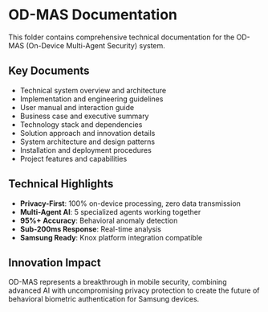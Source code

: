 # OD-MAS Documentation

This folder contains comprehensive technical documentation for the OD-MAS (On-Device Multi-Agent Security) system.

## Key Documents

- Technical system overview and architecture
- Implementation and engineering guidelines  
- User manual and interaction guide
- Business case and executive summary
- Technology stack and dependencies
- Solution approach and innovation details
- System architecture and design patterns
- Installation and deployment procedures
- Project features and capabilities

## Technical Highlights

- **Privacy-First**: 100% on-device processing, zero data transmission
- **Multi-Agent AI**: 5 specialized agents working together
- **95%+ Accuracy**: Behavioral anomaly detection
- **Sub-200ms Response**: Real-time analysis
- **Samsung Ready**: Knox platform integration compatible

## Innovation Impact

OD-MAS represents a breakthrough in mobile security, combining advanced AI with uncompromising privacy protection to create the future of behavioral biometric authentication for Samsung devices.
